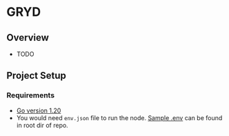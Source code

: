 # GRYD
## Overview
- TODO
## Project Setup
### Requirements
- [Go version 1.20](https://go.dev/doc/go1.20)
- You would need `env.json` file to run the node. [Sample .env](env.sample.json) can be found in root dir of repo.
